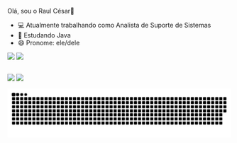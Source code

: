Olá, sou o Raul César👋

- 💻 Atualmente trabalhando como Analista de Suporte de Sistemas
- 🌱 Estudando Java
- 😄 Pronome: ele/dele

<div>
  <a href = "mailto:raulcesar.sm@gmail.com"><img src="https://img.shields.io/badge/Gmail-D14836?style=for-the-badge&logo=gmail&logoColor=white" target="_blank"></a>
  <a href="https://www.linkedin.com/in/raulcesar/" target="_blank"><img src="https://img.shields.io/badge/LinkedIn-0077B5?style=for-the-badge&logo=linkedin&logoColor=white" target="_blank"></a>   
</div>

##

<div>
<img height="180cm" src="https://github-readme-stats.vercel.app/api?username=Raul-Cesar0&show_icons=true&theme=radical&locale=en&icon_color=D83B7D"/>
<img height="172cm" src="https://github-readme-stats.vercel.app/api/pin/?username=Raul-Cesar0&repo=Raul-Cesar0&layout=compact&langs_count=16&theme=radical&show_owner"/>
</div>

![Snake animation](https://github.com/Raul-Cesar0/Raul-Cesar0/blob/output/github-contribution-grid-snake.svg)




